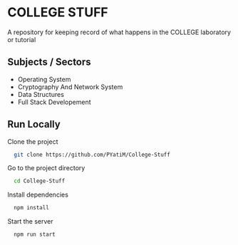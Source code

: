 
# COLLEGE STUFF

A repository for keeping record of what happens in the COLLEGE laboratory or tutorial




## Subjects / Sectors

- Operating System
- Cryptography And Network System
- Data Structures
- Full Stack Developement




## Run Locally

Clone the project

```bash
  git clone https://github.com/PYatiM/College-Stuff
```

Go to the project directory

```bash
  cd College-Stuff
```

Install dependencies

```bash
  npm install
```

Start the server

```bash
  npm run start
```

